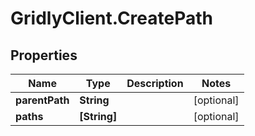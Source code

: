 # GridlyClient.CreatePath

## Properties

Name | Type | Description | Notes
------------ | ------------- | ------------- | -------------
**parentPath** | **String** |  | [optional] 
**paths** | **[String]** |  | [optional] 


